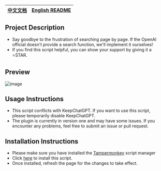 | [中文文档](https://github.com/banbri/ChatGPT-Plugins-Searchable/blob/main/readme.md) | [English README](https://github.com/banbri/ChatGPT-Plugins-Searchable/blob/main/README_EN.md) |
| --- | --- |

## Project Description

- Say goodbye to the frustration of searching page by page. If the OpenAI official doesn't provide a search function, we'll implement it ourselves!
- If you find this script helpful, you can show your support by giving it a ⭐️STAR.

## Preview

![image](https://github.com/banbri/ChatGPT-Plugins-Searchable/assets/44187480/95efd073-9448-4d60-b725-a243a0223e84)

## Usage Instructions

- This script conflicts with KeepChatGPT. If you want to use this script, please temporarily disable KeepChatGPT.
- The plugin is currently in version one and may have some issues. If you encounter any problems, feel free to submit an issue or pull request.

## Installation Instructions

- Please make sure you have installed the [Tampermonkey](https://chrome.google.com/webstore/detail/tampermonkey/dhdgffkkebhmkfjojejmpbldmpobfkfo) script manager
- Click [here](https://greasyfork.org/scripts/466901) to install this script.
- Once installed, refresh the page for the changes to take effect.
